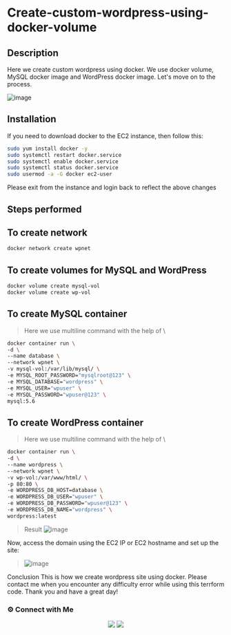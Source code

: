 # Create-custom-wordpress-using-docker-volume

## Description

Here we create custom wordpress using docker. We use docker volume, MySQL docker image and WordPress docker image. Let's move on to the process.

![image](https://user-images.githubusercontent.com/100773863/162557652-ce6e3595-85cb-410b-b430-3c95a028e026.png)


## Installation

If you need to download docker to the EC2 instance, then follow this:

~~~sh
sudo yum install docker -y
sudo systemctl restart docker.service
sudo systemctl enable docker.service
sudo systemctl status docker.service
sudo usermod -a -G docker ec2-user
~~~

Please exit from the instance and login back to reflect the above changes

## Steps performed

## To create network

~~~sh
docker network create wpnet
~~~

## To create volumes for MySQL and WordPress

~~~sh
docker volume create mysql-vol
docker volume create wp-vol
~~~

## To create MySQL container

> Here we use multiline command with the help of \

~~~sh
docker container run \
-d \
--name database \
--network wpnet \
-v mysql-vol:/var/lib/mysql/ \
-e MYSQL_ROOT_PASSWORD="mysqlroot@123" \
-e MYSQL_DATABASE="wordpress" \
-e MYSQL_USER="wpuser" \
-e MYSQL_PASSWORD="wpuser@123" \
mysql:5.6
~~~

## To create WordPress container

> Here we use multiline command with the help of \

~~~sh
docker container run \
-d \
--name wordpress \
--network wpnet \
-v wp-vol:/var/www/html/ \
-p 80:80 \
-e WORDPRESS_DB_HOST=database \
-e WORDPRESS_DB_USER="wpuser" \
-e WORDPRESS_DB_PASSWORD="wpuser@123" \
-e WORDPRESS_DB_NAME="wordpress" \
wordpress:latest
~~~

>Result
![image](https://user-images.githubusercontent.com/100773863/162557137-0e55e617-30b6-44fd-b4f6-821c43a5683d.png)

Now, access the domain using the EC2 IP or EC2 hostname and set up the site:
 >![image](https://user-images.githubusercontent.com/100773863/162557184-82a618d3-422b-4122-9eff-3a60327da29b.png)


Conclusion
This is how we create wordpress site using docker. Please contact me when you encounter any difficulty error while using this terrform code. Thank you and have a great day!


### ⚙️ Connect with Me
<p align="center">
<a href="https://www.instagram.com/dev_anand__/"><img src="https://img.shields.io/badge/Instagram-E4405F?style=for-the-badge&logo=instagram&logoColor=white"/></a>
<a href="https://www.linkedin.com/in/dev-anand-477898201/"><img src="https://img.shields.io/badge/LinkedIn-0077B5?style=for-the-badge&logo=linkedin&logoColor=white"/></a>






